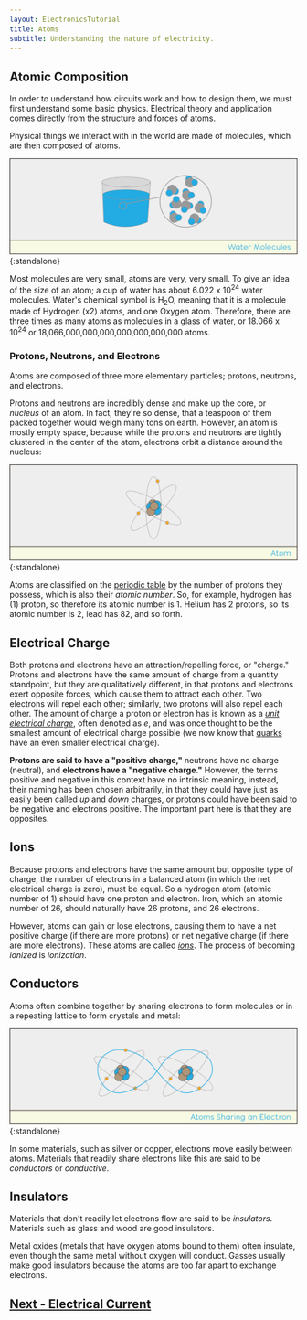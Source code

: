 ```yaml
---
layout: ElectronicsTutorial
title: Atoms
subtitle: Understanding the nature of electricity.
---
```


## Atomic Composition

In order to understand how circuits work and how to design them, we must first understand some basic physics. Electrical theory and application comes directly from the structure and forces of atoms.

Physical things we interact with in the world are made of molecules, which are then composed of atoms.

![Illustration showing a glass of water made up of molecules of water, each molecule being made up of atoms: one oxygen atom and two hydrogen atoms.](../Support_Files/Water_Molecules.svg){:standalone}

Most molecules are very small, atoms are very, very small. To give an idea of the size of an atom; a cup of water has about 6.022 x 10<sup>24</sup> water molecules. Water's chemical symbol is H<sub>2</sub>O, meaning that it is a molecule made of Hydrogen (x2) atoms, and one Oxygen atom. Therefore, there are three times as many atoms as molecules in a glass of water, or 18.066 x 10<sup>24</sup> or 18,066,000,000,000,000,000,000,000 atoms.

### Protons, Neutrons, and Electrons

Atoms are composed of three more elementary particles; protons, neutrons, and electrons.

Protons and neutrons are incredibly dense and make up the core, or _nucleus_ of an atom. In fact, they're so dense, that a teaspoon of them packed together would weigh many tons on earth. However, an atom is mostly empty space, because while the protons and neutrons are tightly clustered in the center of the atom, electrons orbit a distance around the nucleus:

![Illustration of an atom showing a center nucleus and orbiting electrons.](../Support_Files/Atom.svg){:standalone}

Atoms are classified on the [periodic table](http://www.ptable.com/) by the number of protons they possess, which is also their _atomic number_. So, for example, hydrogen has (1) proton, so therefore its atomic number is 1. Helium has 2 protons, so its atomic number is 2, lead has 82, and so forth.

<!--

### Isotopes

As atoms go up in their number of protons, the number of neutrons they have also generally increases. Adding together an atom's protons and neutrons gives the _atomic weight_ of an atom. So for instance, carbon, which has an atomic number of 6, generally has 6 protons, and 6 neutrons. This means that elements actually get heavier by 2 as they go up the periodic chart; helium has an atomic weight of 4, and lithium, with an atomic number of 3, has an atomic weight > 6.

However, while an element is defined by the number of protons it has, any given element can vary in the number of neutrons it contains. These variations are called _[isotopes](https://en.wikipedia.org/wiki/Isotope)_, which is Greek for "equal places," because even though they have different densities, they still occupy the same place in the periodic chart. They also retain the same general chemical characteristics, though they may have different nuclear behaviors.

All elements may have different isotopes. For example, the element carbon can  have an atomic weight of 12, 13, or 14. Since atomic weight is `atomic number + neutrons`, we can deduce that the carbon-12 (which is how an isotope is named), has 6 neutrons, while carbon-13 has 7 neutrons, and carbon-13 has 8 neutrons.

-->


## Electrical Charge

Both protons and electrons have an attraction/repelling force, or "charge." Protons and electrons have the same amount of charge from a quantity standpoint, but they are qualitatively different, in that protons and electrons exert opposite forces, which cause them to attract each other. Two electrons will repel each other; similarly, two protons will also repel each other. The amount of charge a proton or electron has is known as a [_unit electrical charge_](https://en.wikipedia.org/wiki/Elementary_charge#Quantization), often denoted as _e_, and was once thought to be the smallest amount of electrical charge possible (we now know that [quarks](https://en.wikipedia.org/wiki/Quark) have an even smaller electrical charge).

**Protons are said to have a "positive charge,"** neutrons have no charge (neutral), and **electrons have a "negative charge."** However, the terms positive and negative in this context have no intrinsic meaning, instead, their naming has been chosen arbitrarily, in that they could have just as easily been called _up_ and _down_ charges, or protons could have been said to be negative and electrons positive. The important part here is that they are opposites.

## Ions

Because protons and electrons have the same amount but opposite type of charge, the number of electrons in a balanced atom (in which the net electrical charge is zero), must be equal. So a hydrogen atom (atomic number of 1) should have one proton and electron. Iron, which an atomic number of 26, should naturally have 26 protons, and 26 electrons.

However, atoms can gain or lose electrons, causing them to have a net positive charge (if there are more protons) or net negative charge (if there are more electrons). These atoms are called [_ions_](https://en.wikipedia.org/wiki/Ion). The process of becoming _ionized_ is _ionization_.

## Conductors

Atoms often combine together by sharing electrons to form molecules or in a repeating lattice to form crystals and metal:

![Illustration showing two atoms sharing an orbiting electron with a path of the electron moving easily between the two atoms.](../Support_Files/Atoms_Sharing_an_Electron.svg){:standalone}

In some materials, such as silver or copper, electrons move easily between atoms. Materials that readily share electrons like this are said to be _conductors_ or _conductive_.

## Insulators

<!-- make a note about electron shells here? insulators exist when the valence shell is full? -->

Materials that don't readily let electrons flow are said to be _insulators_. Materials such as glass and wood are good insulators.

Metal oxides (metals that have oxygen atoms bound to them) often insulate, even though the same metal without oxygen will conduct. Gasses usually make good insulators because the atoms are too far apart to exchange electrons.

## [Next - Electrical Current](../Electrical_Current)
